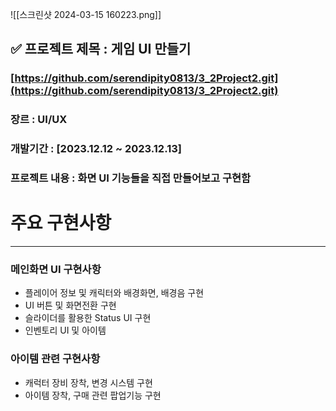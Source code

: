 ![[스크린샷 2024-03-15 160223.png]]

## **✅ 프로젝트 제목** : 게임 UI 만들기

### [https://github.com/serendipity0813/3_2Project2.git](https://github.com/serendipity0813/3_2Project2.git)

### 장르 : UI/UX

### 개발기간 : [2023.12.12 ~ 2023.12.13]

### 프로젝트 내용 : 화면 UI 기능들을 직접 만들어보고 구현함

# 주요 구현사항

---

### 메인화면 UI 구현사항

- 플레이어 정보 및 캐릭터와 배경화면, 배경음 구현
- UI 버튼 및 화면전환 구현
- 슬라이더를 활용한 Status UI 구현
- 인벤토리 UI 및 아이템

### 아이템 관련 구현사항

- 캐럭터 장비 장착, 변경 시스템 구현
- 아이템 장착, 구매 관련 팝업기능 구현